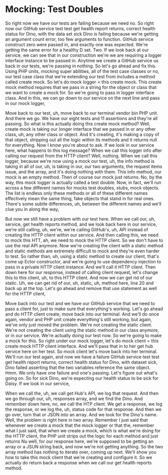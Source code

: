 # Mocking: Test Doubles
So right now we have our tests are failing because we need no. So right now our
GitHub service test test get health report returns, correct health status for Dino,
with the data set sick Dino is failing because we're getting an argument count error,
too few arguments to function. GitHub service construct zero were passed in, and
exactly one was expected. We're getting the same error for a healthy D set. Two. If
we look back at our service, we can see that in our construction we're we are
requiring a logger interface instance to be passed in. Anytime we create a GitHub
service us back in our tests, we're passing in nothing. So let's go ahead and fix
this. Using PHP units, mocking super abilities, all of the test case classes or no,
our test case class that we're extending our test from includes a method called
create mock. So let's do mock logger = this create mock. This create mock method
requires that we pass in a string for the object or class that we want to create a
mock for. So we're going to pass in logger interface class. And in this, we can go
down to our service on the next line and pass in our mock logger,

Move back to our test, uh, move back to our terminal vendor bin PHP unit. And there
we go. We have our eight tests and 11 assertions and they're all passing. So what is
this actually doing this create mock method? Well, create mock is taking our longer
interface that we passed in or any other class, uh, any other class or object. And
it's creating, it's making a copy of that object, stripping out all the logic within
its methods and it returns null for everything. Now I know you're about to ask. If we
look in our service here, what happens to this log message? When we call this logger
info after calling our request from the HTTP client? Well, nothing. When we call this
logger, because we're now using a mock our test, uh, the info method is taking in all
of our, uh, is taking in our, our two arguments, the request items issue, and the
array, and it's doing nothing with them. This info method, our mock is an empty
method. Then of course our mock just returns. No, by the way, this mock logger is
actually called a test double. Now, in fact, we'll run across a few different names
for mocks test doubles, stubs, mock objects. The list is endless only these methods
or all of these different names effectively mean the same thing, fake objects that
stand in for real ones. There's some subtle differences, uh, between the different
names and we'll clue you in along the way,

But now we still have a problem with our test here. When we call our, uh, service,
get health reports method, and we look back here in our service, we're still calling,
uh, we're, we're calling GitHub's, uh, API instead of creating the HTTP client within
our service. And then calling this, we need to mock this HTT, ah, we need to mock the
HTTP client. So we don't have to use the real API anymore. Now we're creating the
client with a static method and static methods are extremely difficult to mock and
they're even harder to test. So rather than, uh, using a static method to create our
client, that's come up Ector constructor, and we're going to use dependency injection
to pass in a private HTTP client instance. And we'll call it HTTP client. Then down
here for our response, instead of calling client request, let's change this to this
client, uh, to this HTTP client. And now we can get rid of our static. Uh, we can get
rid of our, uh, static, uh, method here, line 20 and back up at the top. Let's go
ahead and remove that use statement as well for the HTTP client,

Move back into our test and we have our GitHub service that we need to pass a client
for, just to make sure that everything's working. Let's go ahead and do HTTP client
create, move back into our terminal. And we'll do once again, vendor and PHP unit
create everything's still working, but again, we've only just moved the problem.
We're not creating the static client. We're not creating the client using the static
method in our class anymore, or in our service. We're actually doing our test now. So
we're going to make a mock for this. So right under our mock logger, let's do mock
client = this create mock HTTP client interface. And we'll pass that in to her get
hub service here on her test. So mock client let's move back into her terminal. We'll
run our test again, and now we have a failure GitHub service test test get health
report returns, correct health status for Dino, with dataset sick, Dino failed
asserting that the two variables reference the same object. Hmm. We only have one
failure and one's passing. Let's figure out what's going on. So for sick Dino, we're
expecting our health status to be sick for Daisy. If we look in our service,

When we call the, uh, we call get Hub's API, we log that request. And then we go
through our, uh, responses array, and we find the Dino. And remember down here, no,
we call the HTP client. We get a response, we log the response, or we log the, uh,
status code for that response. And then we go over, turn that or JSON into an array.
And we look for the Dino's name. Well, the problem is right here in two array.
Remember I just said that whenever we create a mock that the mock logger or that the,
remember what I just said, that when we create a mock, which is what we're doing for
the HTTP client, the PHP unit strips out the logic for each method and just returns
Nu well, for our response here, we're supposed to be getting an array or a JSUN
string back, and now we're not getting anything. So the two array method has nothing
to iterate over, coming up next. We'll show you how to take this mock client that
we're creating and configure it. So we actually do return back a response when we
call our get health reports method.
